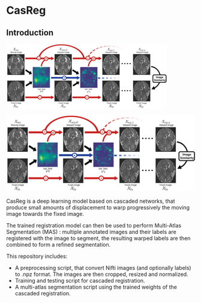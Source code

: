 # CasReg

## Introduction

![network](images/casc_net_small.png)

<p align="center">
  <img src="https://github.com/ValBcn/CasReg/blob/master/images/casc_net.png?raw=true" alt="Sublime's custom image"/>
</p>


CasReg is a deep learning model based on cascaded networks, that produce small amounts of displacement to warp progressively the moving image towards the fixed image. 

The trained registration model can then be used to perform Multi-Atlas Segmentation (MAS) : multiple annotated images and their labels are registered with the image to segment, the resulting warped labels are then combined to form a refined segmentation.

This repository includes:
  - A preprocessing script, that convert Nifti images (and optionally labels) to .npz format. The images are then cropped, resized and normalized.
  - Training and testing script for cascaded registration.
  - A multi-atlas segmentation script using the trained weights of the cascaded registration.
